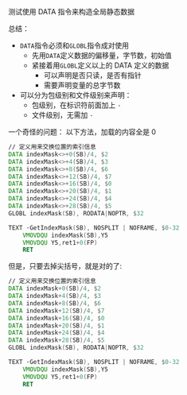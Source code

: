 测试使用  DATA 指令来构造全局静态数据

总结：
* `DATA`指令必须和`GLOBL`指令成对使用
  - 先用`DATA`定义数据的偏移量，字节数，初始值
  - 紧接着用`GLOBL`定义以上的 DATA 定义的数据
    - 可以声明是否只读，是否有指针
	- 需要声明变量的总字节数
* 可以分为包级别和文件级别来声明：
  - 包级别，在标识符前面加上 `·`
  - 文件级别，无需加 `·`

一个奇怪的问题：
以下方法，加载的内容全是 0
```asm
// 定义用来交换位置的索引信息
DATA indexMask<>+0(SB)/4, $2
DATA indexMask<>+4(SB)/4, $3
DATA indexMask<>+8(SB)/4, $6
DATA indexMask<>+12(SB)/4, $7
DATA indexMask<>+16(SB)/4, $0
DATA indexMask<>+20(SB)/4, $1
DATA indexMask<>+24(SB)/4, $4
DATA indexMask<>+28(SB)/4, $5
GLOBL indexMask(SB), RODATA|NOPTR, $32

TEXT ·GetIndexMask(SB), NOSPLIT | NOFRAME, $0-32
	VMOVDQU indexMask(SB),Y5
	VMOVDQU Y5,ret1+0(FP)
	RET


```

但是，只要去掉尖括号，就是对的了:
```asm
// 定义用来交换位置的索引信息
DATA indexMask+0(SB)/4, $2
DATA indexMask+4(SB)/4, $3
DATA indexMask+8(SB)/4, $6
DATA indexMask+12(SB)/4, $7
DATA indexMask+16(SB)/4, $0
DATA indexMask+20(SB)/4, $1
DATA indexMask+24(SB)/4, $4
DATA indexMask+28(SB)/4, $5
GLOBL indexMask(SB), RODATA|NOPTR, $32

TEXT ·GetIndexMask(SB), NOSPLIT | NOFRAME, $0-32
	VMOVDQU indexMask(SB),Y5
	VMOVDQU Y5,ret1+0(FP)
	RET


```
